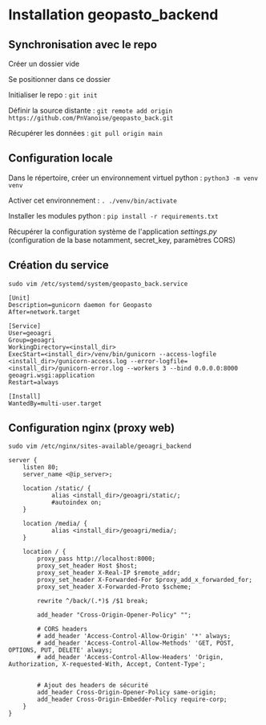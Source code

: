 # Installation geopasto_backend
## Synchronisation avec le repo
Créer un dossier vide

Se positionner dans ce dossier

Initialiser le repo : ```git init```

Définir la source distante : ```git remote add origin https://github.com/PnVanoise/geopasto_back.git```

Récupérer les données : ```git pull origin main```

## Configuration locale
Dans le répertoire, créer un environnement virtuel python : ```python3 -m venv venv```

Activer cet environnement : ```. ./venv/bin/activate```

Installer les modules python : ```pip install -r requirements.txt```

Récupérer la configuration système de l'application _settings.py_ (configuration de la base notamment, secret_key, paramètres CORS)

## Création du service
```
sudo vim /etc/systemd/system/geopasto_back.service
```

```
[Unit]
Description=gunicorn daemon for Geopasto
After=network.target

[Service]
User=geoagri
Group=geoagri
WorkingDirectory=<install_dir>
ExecStart=<install_dir>/venv/bin/gunicorn --access-logfile <install_dir>/gunicorn-access.log --error-logfile=<install_dir>/gunicorn-error.log --workers 3 --bind 0.0.0.0:8000 geoagri.wsgi:application
Restart=always

[Install]
WantedBy=multi-user.target

```

## Configuration nginx (proxy web)
```
sudo vim /etc/nginx/sites-available/geoagri_backend
```

```
server {
    listen 80;
    server_name <@ip_server>;

    location /static/ {
            alias <install_dir>/geoagri/static/;
            #autoindex on;
    }

    location /media/ {
            alias <install_dir>/geoagri/media/;
    }

    location / {
        proxy_pass http://localhost:8000;
        proxy_set_header Host $host;
        proxy_set_header X-Real-IP $remote_addr;
        proxy_set_header X-Forwarded-For $proxy_add_x_forwarded_for;
        proxy_set_header X-Forwarded-Proto $scheme;

        rewrite ^/back/(.*)$ /$1 break;

        add_header "Cross-Origin-Opener-Policy" "";

        # CORS headers
        # add_header 'Access-Control-Allow-Origin' '*' always;
        # add_header 'Access-Control-Allow-Methods' 'GET, POST, OPTIONS, PUT, DELETE' always;
        # add_header 'Access-Control-Allow-Headers' 'Origin, Authorization, X-requested-With, Accept, Content-Type';


        # Ajout des headers de sécurité
        add_header Cross-Origin-Opener-Policy same-origin;
        add_header Cross-Origin-Embedder-Policy require-corp;
    }
}

```
